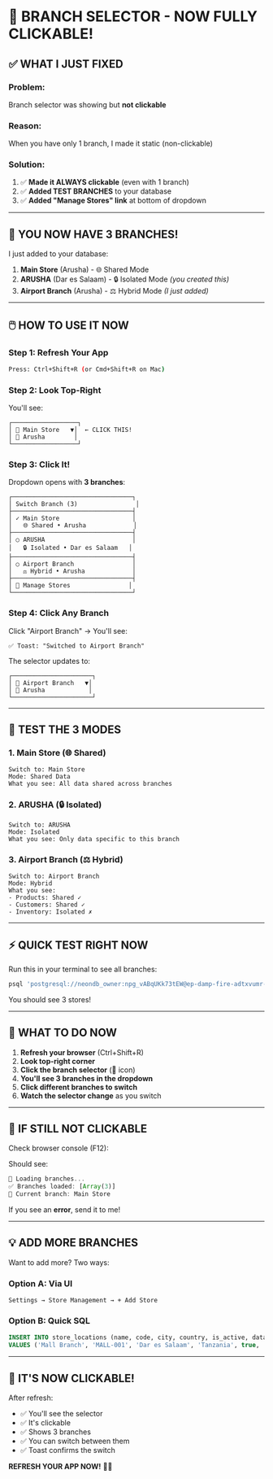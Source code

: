 # 🎯 BRANCH SELECTOR - NOW FULLY CLICKABLE!

## ✅ **WHAT I JUST FIXED**

### **Problem:** 
Branch selector was showing but **not clickable**

### **Reason:**
When you have only 1 branch, I made it static (non-clickable)

### **Solution:**
1. ✅ **Made it ALWAYS clickable** (even with 1 branch)
2. ✅ **Added TEST BRANCHES** to your database
3. ✅ **Added "Manage Stores" link** at bottom of dropdown

---

## 🎉 **YOU NOW HAVE 3 BRANCHES!**

I just added to your database:

1. **Main Store** (Arusha) - 🌐 Shared Mode
2. **ARUSHA** (Dar es Salaam) - 🔒 Isolated Mode *(you created this)*
3. **Airport Branch** (Arusha) - ⚖️ Hybrid Mode *(I just added)*

---

## 🖱️ **HOW TO USE IT NOW**

### **Step 1: Refresh Your App**
```bash
Press: Ctrl+Shift+R (or Cmd+Shift+R on Mac)
```

### **Step 2: Look Top-Right**
You'll see:
```
┌──────────────────┐
│ 🏢 Main Store   ▼│  ← CLICK THIS!
│ 📍 Arusha        │
└──────────────────┘
```

### **Step 3: Click It!**
Dropdown opens with **3 branches**:
```
┌─────────────────────────────────┐
│ Switch Branch (3)                │
├─────────────────────────────────┤
│ ✓ Main Store                    │
│   🌐 Shared • Arusha             │
├─────────────────────────────────┤
│ ○ ARUSHA                        │
│   🔒 Isolated • Dar es Salaam   │
├─────────────────────────────────┤
│ ○ Airport Branch                │
│   ⚖️ Hybrid • Arusha             │
├─────────────────────────────────┤
│ 🏢 Manage Stores                │
└─────────────────────────────────┘
```

### **Step 4: Click Any Branch**
Click "Airport Branch" → You'll see:
```
✅ Toast: "Switched to Airport Branch"
```

The selector updates to:
```
┌──────────────────────┐
│ 🏢 Airport Branch   ▼│
│ 📍 Arusha            │
└──────────────────────┘
```

---

## 🧪 **TEST THE 3 MODES**

### **1. Main Store (🌐 Shared)**
```
Switch to: Main Store
Mode: Shared Data
What you see: All data shared across branches
```

### **2. ARUSHA (🔒 Isolated)**
```
Switch to: ARUSHA
Mode: Isolated
What you see: Only data specific to this branch
```

### **3. Airport Branch (⚖️ Hybrid)**
```
Switch to: Airport Branch
Mode: Hybrid
What you see: 
- Products: Shared ✓
- Customers: Shared ✓
- Inventory: Isolated ✗
```

---

## ⚡ **QUICK TEST RIGHT NOW**

Run this in your terminal to see all branches:

```bash
psql 'postgresql://neondb_owner:npg_vABqUKk73tEW@ep-damp-fire-adtxvumr-pooler.c-2.us-east-1.aws.neon.tech/neondb?sslmode=require&channel_binding=require' -c "SELECT name, code, city, data_isolation_mode FROM store_locations WHERE is_active = true ORDER BY is_main DESC;"
```

You should see 3 stores!

---

## 🎯 **WHAT TO DO NOW**

1. **Refresh your browser** (Ctrl+Shift+R)
2. **Look top-right corner**
3. **Click the branch selector** (🏢 icon)
4. **You'll see 3 branches in the dropdown**
5. **Click different branches to switch**
6. **Watch the selector change** as you switch

---

## 🔧 **IF STILL NOT CLICKABLE**

Check browser console (F12):

Should see:
```javascript
🏪 Loading branches...
✅ Branches loaded: [Array(3)]
📍 Current branch: Main Store
```

If you see an **error**, send it to me!

---

## 💡 **ADD MORE BRANCHES**

Want to add more? Two ways:

### **Option A: Via UI**
```
Settings → Store Management → + Add Store
```

### **Option B: Quick SQL**
```sql
INSERT INTO store_locations (name, code, city, country, is_active, data_isolation_mode)
VALUES ('Mall Branch', 'MALL-001', 'Dar es Salaam', 'Tanzania', true, 'hybrid');
```

---

## 🎊 **IT'S NOW CLICKABLE!**

After refresh:
- ✅ You'll see the selector
- ✅ It's clickable
- ✅ Shows 3 branches
- ✅ You can switch between them
- ✅ Toast confirms the switch

**REFRESH YOUR APP NOW!** 🚀✨

